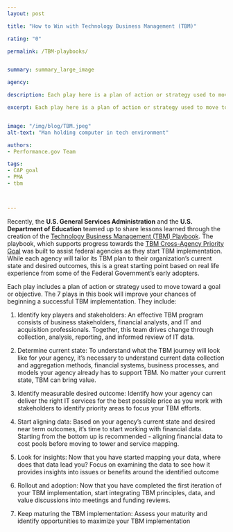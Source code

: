```yaml
---
layout: post

title: "How to Win with Technology Business Management (TBM)"

rating: "0"

permalink: /TBM-playbooks/


summary: summary_large_image

agency:

description: Each play here is a plan of action or strategy used to move toward a goal or objective. The 7 plays in this book will improve your chances of beginning a successful TBM implementation.

excerpt: Each play here is a plan of action or strategy used to move toward a goal or objective. The 7 plays in this book will improve your chances of beginning a successful TBM implementation.


image: "/img/blog/TBM.jpeg"
alt-text: "Man holding computer in tech environment"

authors:
- Performance.gov Team

tags:
- CAP goal
- PMA
- tbm



---
```

Recently, the **U.S. General Services Administration** and the **U.S. Department of Education** teamed up to share lessons learned through the creation of the [Technology Business Management (TBM) Playbook](https://tech.gsa.gov/playbooks/tbm/). The playbook, which supports progress towards the [TBM Cross-Agency Priority Goal](https://www.performance.gov/CAP/tbm/) was built to assist federal agencies as they start TBM implementation. While each agency will tailor its TBM plan to their organization’s current state and desired outcomes, this is a great starting point based on real life experience from some of the Federal Government’s early adopters.

Each play includes a plan of action or strategy used to move toward a goal or objective. The 7 plays in this book will improve your chances of beginning a successful TBM implementation. They include:
1. Identify key players and stakeholders: An effective TBM program consists of business stakeholders, financial analysts, and IT and acquisition professionals. Together, this team drives change through collection, analysis, reporting, and informed review of IT data.

2. Determine current state: To understand what the TBM journey will look like for your agency, it’s necessary to understand current data collection and aggregation methods, financial systems, business processes, and models your agency already has to support TBM. No matter your current state, TBM can bring value.

3. Identify measurable desired outcome: Identify how your agency can deliver the right IT services for the best possible price as you work with stakeholders to identify priority areas to focus your TBM efforts.

4. Start aligning data: Based on your agency’s current state and desired near term outcomes, it’s time to start working with financial data. Starting from the bottom up is recommended - aligning financial data to cost pools before moving to tower and service mapping.

5. Look for insights: Now that you have started mapping your data, where does that data lead you? Focus on examining the data to see how it provides insights into issues or benefits around the identified outcome

6. Rollout and adoption: Now that you have completed the first iteration of your TBM implementation, start integrating TBM principles, data, and value discussions into meetings and funding reviews.

7. Keep maturing the TBM implementation: Assess your maturity and identify opportunities to maximize your TBM implementation
